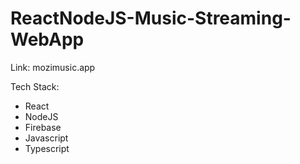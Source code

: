 # ReactNodeJS-Music-Streaming-WebApp
Link: mozimusic.app

Tech Stack: 
- React
- NodeJS
- Firebase
- Javascript
- Typescript
